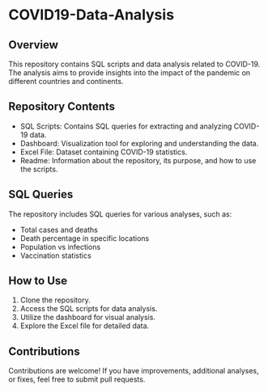 # COVID19-Data-Analysis
## Overview
This repository contains SQL scripts and data analysis related to COVID-19. The analysis aims to provide insights into the impact of the pandemic on different countries and continents.
## Repository Contents
- SQL Scripts: Contains SQL queries for extracting and analyzing COVID-19 data.
- Dashboard: Visualization tool for exploring and understanding the data.
- Excel File: Dataset containing COVID-19 statistics.
- Readme: Information about the repository, its purpose, and how to use the scripts. 
## SQL Queries
The repository includes SQL queries for various analyses, such as:
- Total cases and deaths
- Death percentage in specific locations
- Population vs infections
- Vaccination statistics
## How to Use
1. Clone the repository.
2. Access the SQL scripts for data analysis.
3. Utilize the dashboard for visual analysis.
4. Explore the Excel file for detailed data.
## Contributions
Contributions are welcome! If you have improvements, additional analyses, or fixes, feel free to submit pull requests.    
